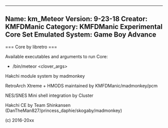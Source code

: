 -----------------------
Name: km_Meteor
Version: 9-23-18
Creator: KMFDManic
Category: KMFDManic Experimental Core Set
Emulated System: Game Boy Advance
-----------------------
=== Core by libretro ===

Available executables and arguments to run Core:
- /bin/meteor <rom> <clover_args>

Hakchi module system by madmonkey

RetroArch Xtreme + HMODS maintained by KMFDManic/madmonkey/pcm

NES/SNES Mini shell integration by Cluster

Hakchi CE by Team Shinkansen (DanTheMan827/princess_daphie/skogaby/madmonkey)

(c) 2016-20xx
